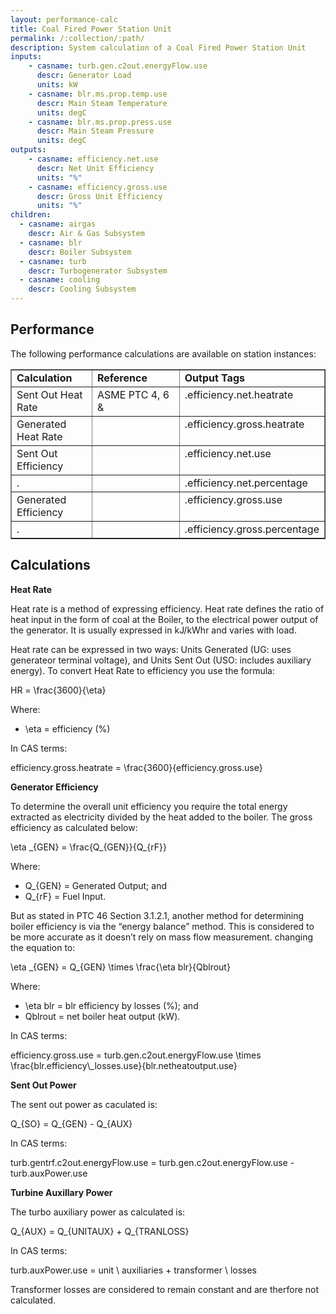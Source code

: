 ```yaml
---
layout: performance-calc
title: Coal Fired Power Station Unit
permalink: /:collection/:path/
description: System calculation of a Coal Fired Power Station Unit
inputs:
    - casname: turb.gen.c2out.energyFlow.use
      descr: Generator Load
      units: kW
    - casname: blr.ms.prop.temp.use
      descr: Main Steam Temperature
      units: degC
    - casname: blr.ms.prop.press.use
      descr: Main Steam Pressure
      units: degC
outputs:
    - casname: efficiency.net.use
      descr: Net Unit Efficiency
      units: "%"
    - casname: efficiency.gross.use
      descr: Gross Unit Efficiency
      units: "%"
children:
  - casname: airgas
    descr: Air & Gas Subsystem
  - casname: blr
    descr: Boiler Subsystem
  - casname: turb
    descr: Turbogenerator Subsystem
  - casname: cooling
    descr: Cooling Subsystem
---
```



<div class="section" id="performance">
<h2>Performance<a class="headerlink" href="#performance" title="Permalink to this headline"></a></h2>
<p>The following performance calculations are available on station instances:</p>
<table border="1" class="docutils">
<colgroup>
<col width="28%">
<col width="32%">
<col width="39%">
</colgroup>
<tbody valign="top">
<tr class="row-odd"><td><strong>Calculation</strong></td>
<td><strong>Reference</strong></td>
<td><strong>Output Tags</strong></td>
</tr>
<tr class="row-even"><td>Sent Out Heat Rate</td>
<td>ASME PTC 4, 6 &amp;</td>
<td>.efficiency.net.heatrate</td>
</tr>
<tr class="row-odd"><td>Generated Heat Rate</td>
<td>&nbsp;</td>
<td>.efficiency.gross.heatrate</td>
</tr>
<tr class="row-even"><td>Sent Out Efficiency</td>
<td>&nbsp;</td>
<td>.efficiency.net.use</td>
</tr>
<tr class="row-odd"><td>.</td>
<td>&nbsp;</td>
<td>.efficiency.net.percentage</td>
</tr>
<tr class="row-even"><td>Generated Efficiency</td>
<td>&nbsp;</td>
<td>.efficiency.gross.use</td>
</tr>
<tr class="row-odd"><td>.</td>
<td>&nbsp;</td>
<td>.efficiency.gross.percentage</td>
</tr>
</tbody>
</table>
</div>


<div class="section" id="calculations">
<h2>Calculations<a class="headerlink" href="#calculations" title="Permalink to this headline"></a></h2>
<p><strong>Heat Rate</strong></p>
<p>Heat rate is a method of expressing efficiency.  Heat rate defines the ratio of
heat input in the form of coal at the Boiler, to the electrical power output of
the generator.  It is usually expressed in kJ/kWhr and varies with load.</p>
<p>Heat rate can be expressed in two ways:  Units Generated (UG:  uses generateor terminal
voltage), and Units Sent Out (USO:  includes auxiliary energy).  To convert Heat
Rate to efficiency you use the formula:</p>
<div class="math">
<p><span class="math">HR = \frac{3600}{\eta}</span></p>
</div><p>Where:</p>
<ul class="simple">
<li><span class="math">\eta</span> = efficiency (%)</li>
</ul>
<p>In CAS terms:</p>
<div class="math">
<p><span class="math">efficiency.gross.heatrate = \frac{3600}{efficiency.gross.use}</span></p>
</div><p><strong>Generator Efficiency</strong></p>
<p>To determine the overall unit efficiency you require the total energy extracted as
electricity divided by the heat added to the boiler.  The gross efficiency as
calculated below:</p>
<div class="math">
<p><span class="math">\eta _{GEN} = \frac{Q_{GEN}}{Q_{rF}}</span></p>
</div><p>Where:</p>
<ul class="simple">
<li><span class="math">Q_{GEN}</span> = Generated Output; and</li>
<li><span class="math">Q_{rF}</span> = Fuel Input.</li>
</ul>
<p>But as stated in PTC 46 Section 3.1.2.1, another method for determining boiler efficiency
is via the “energy balance” method. This is considered to be more accurate as it doesn’t
rely on mass flow measurement. changing the equation to:</p>
<div class="math">
<p><span class="math">\eta _{GEN} = Q_{GEN} \times \frac{\eta blr}{Qblrout}</span></p>
</div><p>Where:</p>
<ul class="simple">
<li><span class="math">\eta blr</span> = blr efficiency by losses (%); and</li>
<li><span class="math">Qblrout</span> = net boiler heat output (kW).</li>
</ul>
<p>In CAS terms:</p>
<div class="math">
<p><span class="math">efficiency.gross.use = turb.gen.c2out.energyFlow.use \times \frac{blr.efficiency\_losses.use}{blr.netheatoutput.use}</span></p>
</div><p><strong>Sent Out Power</strong></p>
<p>The sent out power as caculated is:</p>
<div class="math">
<p><span class="math">Q_{SO} = Q_{GEN} - Q_{AUX}</span></p>
</div><p>In CAS terms:</p>
<div class="math">
<p><span class="math">turb.gentrf.c2out.energyFlow.use = turb.gen.c2out.energyFlow.use - turb.auxPower.use</span></p>
</div><p><strong>Turbine Auxillary Power</strong></p>
<p>The turbo auxiliary power as calculated is:</p>
<div class="math">
<p><span class="math">Q_{AUX} = Q_{UNITAUX} + Q_{TRANLOSS}</span></p>
</div><p>In CAS terms:</p>
<div class="math">
<p><span class="math">turb.auxPower.use = unit \ auxiliaries + transformer \ losses</span></p>
</div><p>Transformer losses are considered to remain constant and are therfore not calculated.</p>
</div>
